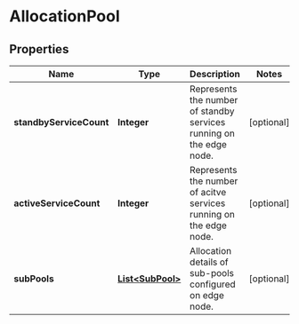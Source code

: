 # AllocationPool

## Properties
Name | Type | Description | Notes
------------ | ------------- | ------------- | -------------
**standbyServiceCount** | **Integer** | Represents the number of standby services running on the edge node.  |  [optional]
**activeServiceCount** | **Integer** | Represents the number of acitve services running on the edge node.  |  [optional]
**subPools** | [**List&lt;SubPool&gt;**](SubPool.md) | Allocation details of sub-pools configured on edge node. |  [optional]

